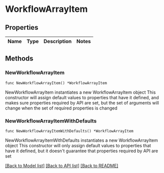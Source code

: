 # WorkflowArrayItem

## Properties

Name | Type | Description | Notes
------------ | ------------- | ------------- | -------------

## Methods

### NewWorkflowArrayItem

`func NewWorkflowArrayItem() *WorkflowArrayItem`

NewWorkflowArrayItem instantiates a new WorkflowArrayItem object
This constructor will assign default values to properties that have it defined,
and makes sure properties required by API are set, but the set of arguments
will change when the set of required properties is changed

### NewWorkflowArrayItemWithDefaults

`func NewWorkflowArrayItemWithDefaults() *WorkflowArrayItem`

NewWorkflowArrayItemWithDefaults instantiates a new WorkflowArrayItem object
This constructor will only assign default values to properties that have it defined,
but it doesn't guarantee that properties required by API are set


[[Back to Model list]](../README.md#documentation-for-models) [[Back to API list]](../README.md#documentation-for-api-endpoints) [[Back to README]](../README.md)


